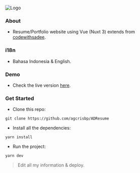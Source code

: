 ![Logo](/public/images/logo.png)

### About
- Resume/Portfolio website using Vue (Nuxt 3) extends from [codewithsadee](https://github.com/codewithsadee/vcard-personal-portfolio).

### i18n
- Bahasa Indonesia & English.

### Demo
- Check the live version [here](https://about.agcrisbp.my.id).

### Get Started

- Clone this repo:
```
git clone https://github.com/agcrisbp/ADResume
```

- Install all the dependencies:
```
yarn install
```

- Run the project:
```
yarn dev
```

> Edit all my information & deploy.